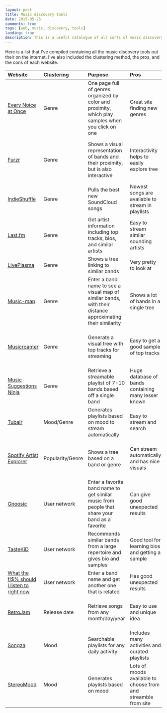 ```yaml
---
layout: post
title: Music discovery tools
date: 2015-05-25
comments: true
tags: [web, music, discovery, tools]
landing: true
description: This is a useful catalogue of all sorts of music discovery tools
---
```


Here is a list that I've compiled containing all the music discovery tools out their on the internet. I've also included the clustering method, the pros, and the cons of each website.

<div class="table-responsive">
<table class="table-bordered table-striped">
<thead>
<tr>
<th align="left">Website</th>
<th align="left">Clustering</th>
<th align="left">Purpose</th>
<th align="left">Pros</th>
<th align="left">Cons</th>
</tr>
</thead>
<tbody>
<tr>
<td align="left"><a href="http://everynoise.com/engenremap.html">Every Noice at Once</a></td>
<td align="left">Genre</td>
<td align="left">One page full of genres organized by color and proximity, which play samples when you click on one</td>
<td align="left">Great site finding new genres</td>
<td align="left">Coloring scheme is a little disorienting</td>
</tr>
<tr>
<td align="left"><a href="http://www.furzr.net/">Furzr</a></td>
<td align="left">Genre</td>
<td align="left">Shows a visual representation of bands and their proximity, but is also interactive</td>
<td align="left">Interactivity helps to easily explore tree</td>
<td align="left">Clustering is a bit off, as bands seem to cluster together based on how new they are rather than genre/style</td>
</tr>
<tr>
<td align="left"><a href="http://www.indieshuffle.com/">IndieShuffle</a></td>
<td align="left">Genre</td>
<td align="left">Pulls the best new SoundCloud songs</td>
<td align="left">Newest songs are available to stream in playlists</td>
<td align="left">Must choose by Genre and cannot search by artist similarity</td>
</tr>
<tr>
<td align="left"><a href="http://www.last.fm/">Last.fm</a></td>
<td align="left">Genre</td>
<td align="left">Get artist information including top tracks, bios, and similar artists</td>
<td align="left">Easy to stream similar sounding artists</td>
<td align="left">Similar artists tend to be more popular</td>
</tr>
<tr>
<td align="left"><a href="http://liveplasma.com/">LivePlasma</a></td>
<td align="left">Genre</td>
<td align="left">Shows a tree linking to similar bands</td>
<td align="left">Very pretty to look at</td>
<td align="left">Clustering includes mostly popular bands</td>
</tr>
<tr>
<td align="left"><a href="http://www.music-map.com/">Music-map</a></td>
<td align="left">Genre</td>
<td align="left">Enter a band name to see a visual map of similar bands, with their distance approximating their similarity</td>
<td align="left">Shows a lot of bands in a single tree</td>
<td align="left">Not a huge varitey of indie bands so the same ones will show up often, no streaming.</td>
</tr>
<tr>
<td align="left"><a href="http://musicroamer.com/#/">Musicroamer</a></td>
<td align="left">Genre</td>
<td align="left">Generate a visual tree with top tracks for streaming</td>
<td align="left">Easy to get a good sample of top tracks</td>
<td align="left">Trees tend to be very small and lots of clicking required to generate playlists</td>
</tr>
<tr>
<td align="left"><a href="http://www.musicsuggestions.ninja/">Music Suggestions Ninja</a></td>
<td align="left">Genre</td>
<td align="left">Retrieve a streamable playlist of 7-10 bands based off a single band</td>
<td align="left">Huge database of bands containing many lesser known</td>
<td align="left">Solo artists and their bands often cluster together</td>
</tr>
<tr>
<td align="left"><a href="http://www.tubalr.com/">Tubalr</a></td>
<td align="left">Mood/Genre</td>
<td align="left">Generates playlists based on mood to stream automatically</td>
<td align="left">Easy to stream and search</td>
<td align="left">It is user based so the mood and genres are all over the place</td>
</tr>
<tr>
<td align="left"><a href="https://artistexplorer.spotify.com/">Spotify Artist Explorer</a></td>
<td align="left">Popularity/Genre</td>
<td align="left">Shows a tree based on a band or genre</td>
<td align="left">Can stream automatically and has nice visuals</td>
<td align="left">Shows mostly popular music, and does not show hard to find or new bands</td>
</tr>
<tr>
<td align="left"><a href="http://www.gnoosic.com">Gnoosic</a></td>
<td align="left">User network</td>
<td align="left">Enter a favorite band name to get similar music from people that share your band as a favorite</td>
<td align="left">Can give good unexpected results</td>
<td align="left">Can also give predictable results - i.e. everyone that likes Beethoven also likes Schubert, Wagner, Chopin</td>
</tr>
<tr>
<td align="left"><a href="http://www.tastekid.com/">TasteKiD</a></td>
<td align="left">User network</td>
<td align="left">Recommends similar bands from a large repertoire and gives bio and samples</td>
<td align="left">Good tool for learning bios and getting a sample</td>
<td align="left">User-based so bands have to have some popularity to appear as recommendation</td>
</tr>
<tr>
<td align="left"><a href="http://whatthefuckshouldilistentorightnow.com/">What the f!$% should I listen to right now</a></td>
<td align="left">User network</td>
<td align="left">Enter a band name and get another one that is related</td>
<td align="left">Has good unexpected results</td>
<td align="left">Only shows one band at a time and requires clicking</td>
</tr>
<tr>
<td align="left"><a href="http://www.retroj.am/">RetroJam</a></td>
<td align="left">Release date</td>
<td align="left">Retrieve songs from any month/day/year</td>
<td align="left">Easy to use and unique idea</td>
<td align="left">Not a huge range of time and not too many bands (mostly popular)</td>
</tr>
<tr>
<td align="left"><a href="http://songza.com/">Songza</a></td>
<td align="left">Mood</td>
<td align="left">Searchable playlists for any daily activity</td>
<td align="left">Includes many activities and curated playlists</td>
<td align="left">Not a huge selection of playlists and bands</td>
</tr>
<tr>
<td align="left"><a href="http://www.stereomood.com/">StereoMood</a></td>
<td align="left">Mood</td>
<td align="left">Generates playlists based on mood</td>
<td align="left">Lots of moods available to choose from and streamble from site</td>
<td align="left">Playlists are short</td>
</tr>
</tbody>
</table>
</div>

